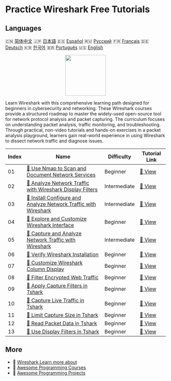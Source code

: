 # Practice Wireshark Free Tutorials

## Languages

🇨🇳 [简体中文](README_zh.md) 🇯🇵 [日本語](README_ja.md) 🇪🇸 [Español](README_es.md) 🇷🇺 [Русский](README_ru.md) 🇫🇷 [Français](README_fr.md) 🇩🇪 [Deutsch](README_de.md) 🇰🇷 [한국어](README_ko.md) 🇧🇷 [Português](README_pt.md) 🇺🇸 [English](README.md) 

<div align="center">
<img width="128px" src="https://file.labex.io/path/OuFutztV2dPZ.png">
</div>

Learn Wireshark with this comprehensive learning path designed for beginners in cybersecurity and networking. These Wireshark courses provide a structured roadmap to master the widely-used open-source tool for network protocol analysis and packet capturing. The curriculum focuses on understanding packet analysis, traffic monitoring, and troubleshooting. Through practical, non-video tutorials and hands-on exercises in a packet analysis playground, learners gain real-world experience in using Wireshark to dissect network traffic and diagnose issues.

|   Index | Name                                                                                                                                                                        | Difficulty   | Tutorial Link                                                                                                       |
|---------|-----------------------------------------------------------------------------------------------------------------------------------------------------------------------------|--------------|---------------------------------------------------------------------------------------------------------------------|
|      01 | [📖 Use Nmap to Scan and Document Network Services](https://labex.io/tutorials/nmap-use-nmap-to-scan-and-document-network-services-415932)                                  | Beginner     | [🔗 View](https://labex.io/tutorials/nmap-use-nmap-to-scan-and-document-network-services-415932)                    |
|      02 | [📖 Analyze Network Traffic with Wireshark Display Filters](https://labex.io/tutorials/wireshark-analyze-network-traffic-with-wireshark-display-filters-415944)             | Intermediate | [🔗 View](https://labex.io/tutorials/wireshark-analyze-network-traffic-with-wireshark-display-filters-415944)       |
|      03 | [📖 Install Configure and Analyze Network Traffic with Wireshark](https://labex.io/tutorials/wireshark-install-configure-and-analyze-network-traffic-with-wireshark-415947) | Intermediate | [🔗 View](https://labex.io/tutorials/wireshark-install-configure-and-analyze-network-traffic-with-wireshark-415947) |
|      04 | [📖 Explore and Customize Wireshark Interface](https://labex.io/tutorials/wireshark-explore-and-customize-wireshark-interface-415949)                                       | Beginner     | [🔗 View](https://labex.io/tutorials/wireshark-explore-and-customize-wireshark-interface-415949)                    |
|      05 | [📖 Capture and Analyze Network Traffic with Wireshark](https://labex.io/tutorials/wireshark-capture-and-analyze-network-traffic-with-wireshark-415956)                     | Intermediate | [🔗 View](https://labex.io/tutorials/wireshark-capture-and-analyze-network-traffic-with-wireshark-415956)           |
|      06 | [📖 Verify Wireshark Installation](https://labex.io/tutorials/wireshark-verify-wireshark-installation-548783)                                                               | Beginner     | [🔗 View](https://labex.io/tutorials/wireshark-verify-wireshark-installation-548783)                                |
|      07 | [📖 Customize Wireshark Column Display](https://labex.io/tutorials/wireshark-customize-wireshark-column-display-548785)                                                     | Beginner     | [🔗 View](https://labex.io/tutorials/wireshark-customize-wireshark-column-display-548785)                           |
|      08 | [📖 Filter Encrypted Web Traffic](https://labex.io/tutorials/wireshark-filter-encrypted-web-traffic-548806)                                                                 | Beginner     | [🔗 View](https://labex.io/tutorials/wireshark-filter-encrypted-web-traffic-548806)                                 |
|      09 | [📖 Apply Capture Filters in Tshark](https://labex.io/tutorials/wireshark-apply-capture-filters-in-tshark-548914)                                                           | Beginner     | [🔗 View](https://labex.io/tutorials/wireshark-apply-capture-filters-in-tshark-548914)                              |
|      10 | [📖 Capture Live Traffic in Tshark](https://labex.io/tutorials/wireshark-capture-live-traffic-in-tshark-548916)                                                             | Beginner     | [🔗 View](https://labex.io/tutorials/wireshark-capture-live-traffic-in-tshark-548916)                               |
|      11 | [📖 Limit Capture Size in Tshark](https://labex.io/tutorials/wireshark-limit-capture-size-in-tshark-548932)                                                                 | Beginner     | [🔗 View](https://labex.io/tutorials/wireshark-limit-capture-size-in-tshark-548932)                                 |
|      12 | [📖 Read Packet Data in Tshark](https://labex.io/tutorials/wireshark-read-packet-data-in-tshark-548937)                                                                     | Beginner     | [🔗 View](https://labex.io/tutorials/wireshark-read-packet-data-in-tshark-548937)                                   |
|      13 | [📖 Use Display Filters in Tshark](https://labex.io/tutorials/wireshark-use-display-filters-in-tshark-548939)                                                               | Beginner     | [🔗 View](https://labex.io/tutorials/wireshark-use-display-filters-in-tshark-548939)                                |

## More

- 🔗 [Wireshark Learn more about](https://labex.io/skilltrees/wireshark)
- 🔗 [Awesome Programming Courses](https://github.com/labex-labs/awesome-programming-courses)
- 🔗 [Awesome Programming Projects](https://github.com/labex-labs/awesome-programming-projects)

